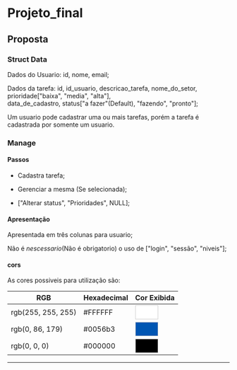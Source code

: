 # Projeto_final

## Proposta
### Struct Data

Dados do Usuario: id, nome, email;

Dados da tarefa: id, id_usuario, descricao_tarefa, nome_do_setor, prioridade["baixa", "media", "alta"], \
    data_de_cadastro, status["a fazer"(Default), "fazendo", "pronto"];

Um usuario pode cadastrar uma ou mais tarefas, porém a tarefa é cadastrada por somente um usuario.


### Manage

#### Passos

- Cadastra tarefa;

- Gerenciar a mesma (Se selecionada);

- ["Alterar status", "Prioridades", NULL];

#### Apresentação

Apresentada em três colunas para usuario;

Não é *nescessario*(Não é obrigatorio) o uso de ["login", "sessão", "niveis"];

#### cors

As cores possiveis para utilização são:

| RGB             | Hexadecimal | Cor Exibida   |
|-----------------|-------------|---------------|
| rgb(255, 255, 255) | #FFFFFF     | <span style="background-color: #FFFFFF; width: 50px; height: 30px; display: inline-block; border: 1px solid #ccc;"></span> |
| rgb(0, 86, 179)   | #0056b3     | <span style="background-color: #0056b3; width: 50px; height: 30px; display: inline-block; border: 1px solid #ccc;"></span> |
| rgb(0, 0, 0)      | #000000     | <span style="background-color: #000000; width: 50px; height: 30px; display: inline-block; border: 1px solid #ccc;"></span> |

---
